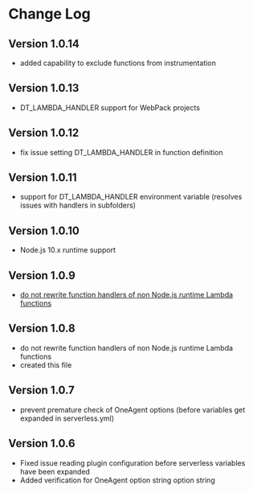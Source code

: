 # Change Log

## Version 1.0.14

- added capability to exclude functions from instrumentation

## Version 1.0.13

- DT_LAMBDA_HANDLER support for WebPack projects

## Version 1.0.12

- fix issue setting DT_LAMBDA_HANDLER in function definition

## Version 1.0.11

- support for DT_LAMBDA_HANDLER environment variable (resolves issues with handlers in subfolders)

## Version 1.0.10

- Node.js 10.x runtime support

## Version 1.0.9

- [do not rewrite function handlers of non Node.js runtime Lambda functions](https://github.com/Dynatrace/serverless-oneagent/issues/8)

## Version 1.0.8

- do not rewrite function handlers of non Node.js runtime Lambda functions
- created this file

## Version 1.0.7

- prevent premature check of OneAgent options (before variables get expanded in serverless.yml)

## Version 1.0.6

- Fixed issue reading plugin configuration before serverless variables have been expanded
- Added verification for OneAgent option string option string

